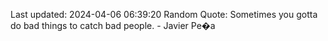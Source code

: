 Last updated: 2024-04-06 06:39:20
Random Quote: Sometimes you gotta do bad things to catch bad people. - Javier Pe�a
